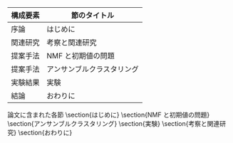 構成要素 | 節のタイトル
 --- | --- 
序論 | はじめに
関連研究 | 考察と関連研究
提案手法 | NMF と初期値の問題
提案手法 | アンサンブルクラスタリング
実験結果 | 実験
結論 | おわりに

論文に含まれた各節
\section{はじめに}
\section{NMF と初期値の問題}
\section{アンサンブルクラスタリング}
\section{実験}
\section{考察と関連研究}
\section{おわりに}
